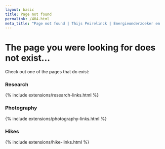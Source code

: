 ```yaml
---
layout: basic
title: Page not found
permalink: /404.html
meta_title: "Page not found | Thijs Peirelinck | Energieonderzoeker en Landschapsfotograaf"
---
```


# The page you were looking for does not exist...

Check out one of the pages that do exist:

### Research
{% include extensions/research-links.html %}

### Photography
{% include extensions/photography-links.html %}

### Hikes
{% include extensions/hike-links.html %}